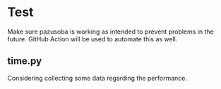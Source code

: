 # Test
Make sure pazusoba is working as intended to prevent problems in the future. GitHub Action will be used to automate this as well.

## time.py
Considering collecting some data regarding the performance.
